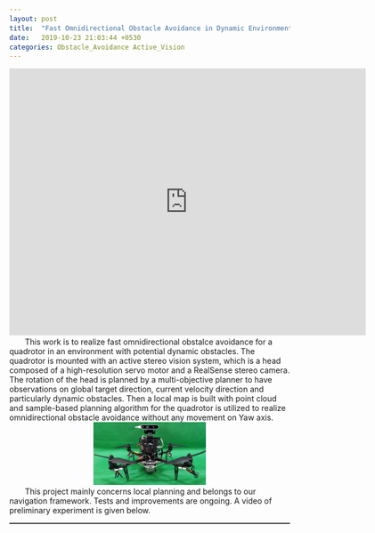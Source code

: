 ```yaml
---  
layout: post  
title:  "Fast Omnidirectional Obstacle Avoidance in Dynamic Environment with Active Vision"  
date:   2019-10-23 21:03:44 +0530  
categories: Obstacle_Avoidance Active_Vision 
---   
```

<center>
	<iframe width="640" height="480" src="https://www.youtube.com/embed/4AzrmVVPXIg" frameborder="0" allow="accelerometer; autoplay; encrypted-media; gyroscope; picture-in-picture" allowfullscreen></iframe>  
</center>    
&ensp;&ensp;&ensp;&ensp;This work is to realize fast omnidirectional obstalce avoidance for a quadrotor in an environment with potential dynamic obstacles. The quadrotor is mounted with an active stereo vision system, which is a head composed of a high-resolution servo motor and a RealSense stereo camera. The rotation of the head is planned by a multi-objective planner to have  observations on global target direction, current velocity direction and particularly dynamic obstacles. Then a local map is built with point cloud and sample-based planning algorithm for the quadrotor is utilized to realize omnidirectional obstacle avoidance without any movement on Yaw axis.   
<center>
	<img src="/assets/head_quad.jpg" width="40%">   
</center>   
&ensp;&ensp;&ensp;&ensp;This project mainly concerns local planning and belongs to our navigation framework. Tests and improvements are ongoing. A video of preliminary experiment is given below.   
<hr style="height:1px;border:none;border-top:1px solid #555555;" />   
    

   
 

